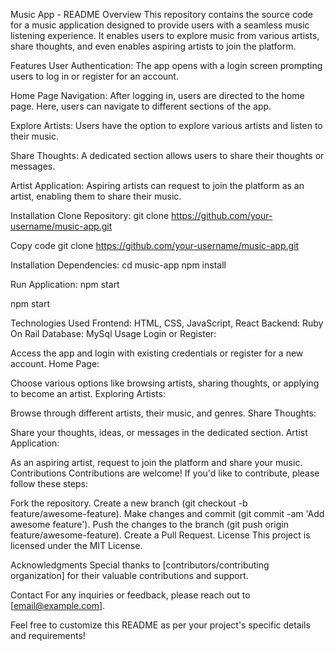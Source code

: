 Music App - README
Overview
This repository contains the source code for a music application designed to provide users with a seamless music listening experience. It enables users to explore music from various artists, share thoughts, and even enables aspiring artists to join the platform.

Features
User Authentication: The app opens with a login screen prompting users to log in or register for an account.

Home Page Navigation: After logging in, users are directed to the home page. Here, users can navigate to different sections of the app.

Explore Artists: Users have the option to explore various artists and listen to their music.

Share Thoughts: A dedicated section allows users to share their thoughts or messages.

Artist Application: Aspiring artists can request to join the platform as an artist, enabling them to share their music.

Installation
Clone Repository:
git clone https://github.com/your-username/music-app.git


Copy code
git clone https://github.com/your-username/music-app.git

Installation Dependencies:
cd music-app
npm install


Run Application:
npm start

npm start

Technologies Used
Frontend: HTML, CSS, JavaScript, React
Backend: Ruby On Rail
Database: MySql
Usage
Login or Register:

Access the app and login with existing credentials or register for a new account.
Home Page:

Choose various options like browsing artists, sharing thoughts, or applying to become an artist.
Exploring Artists:

Browse through different artists, their music, and genres.
Share Thoughts:

Share your thoughts, ideas, or messages in the dedicated section.
Artist Application:

As an aspiring artist, request to join the platform and share your music.
Contributions
Contributions are welcome! If you'd like to contribute, please follow these steps:

Fork the repository.
Create a new branch (git checkout -b feature/awesome-feature).
Make changes and commit (git commit -am 'Add awesome feature').
Push the changes to the branch (git push origin feature/awesome-feature).
Create a Pull Request.
License
This project is licensed under the MIT License.

Acknowledgments
Special thanks to [contributors/contributing organization] for their valuable contributions and support.

Contact
For any inquiries or feedback, please reach out to [email@example.com].

Feel free to customize this README as per your project's specific details and requirements!
